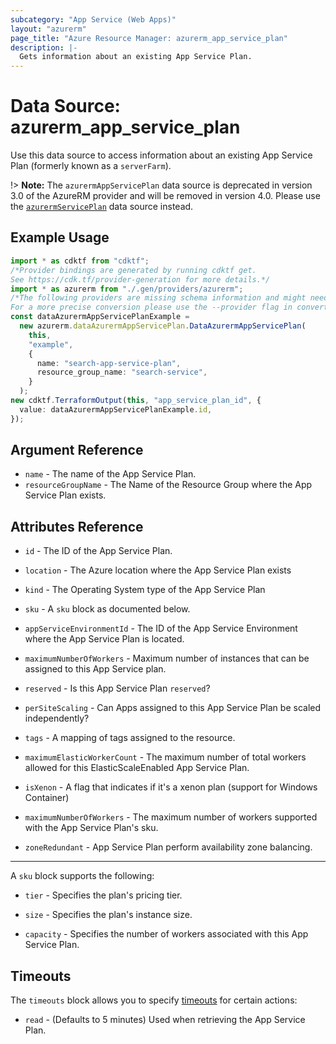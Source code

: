 ```yaml
---
subcategory: "App Service (Web Apps)"
layout: "azurerm"
page_title: "Azure Resource Manager: azurerm_app_service_plan"
description: |-
  Gets information about an existing App Service Plan.
---
```


# Data Source: azurerm\_app\_service\_plan

Use this data source to access information about an existing App Service Plan (formerly known as a `serverFarm`).

!> **Note:** The `azurermAppServicePlan` data source is deprecated in version 3.0 of the AzureRM provider and will be removed in version 4.0. Please use the [`azurermServicePlan`](https://registry.terraform.io/providers/hashicorp/azurerm/latest/docs/data-sources/service_plan) data source instead.

## Example Usage

```typescript
import * as cdktf from "cdktf";
/*Provider bindings are generated by running cdktf get.
See https://cdk.tf/provider-generation for more details.*/
import * as azurerm from "./.gen/providers/azurerm";
/*The following providers are missing schema information and might need manual adjustments to synthesize correctly: azurerm.
For a more precise conversion please use the --provider flag in convert.*/
const dataAzurermAppServicePlanExample =
  new azurerm.dataAzurermAppServicePlan.DataAzurermAppServicePlan(
    this,
    "example",
    {
      name: "search-app-service-plan",
      resource_group_name: "search-service",
    }
  );
new cdktf.TerraformOutput(this, "app_service_plan_id", {
  value: dataAzurermAppServicePlanExample.id,
});

```

## Argument Reference

* `name` - The name of the App Service Plan.
* `resourceGroupName` - The Name of the Resource Group where the App Service Plan exists.

## Attributes Reference

*   `id` - The ID of the App Service Plan.

*   `location` - The Azure location where the App Service Plan exists

*   `kind` - The Operating System type of the App Service Plan

*   `sku` - A `sku` block as documented below.

*   `appServiceEnvironmentId` - The ID of the App Service Environment where the App Service Plan is located.

*   `maximumNumberOfWorkers` - Maximum number of instances that can be assigned to this App Service plan.

*   `reserved` - Is this App Service Plan `reserved`?

*   `perSiteScaling` - Can Apps assigned to this App Service Plan be scaled independently?

*   `tags` - A mapping of tags assigned to the resource.

*   `maximumElasticWorkerCount` - The maximum number of total workers allowed for this ElasticScaleEnabled App Service Plan.

*   `isXenon` - A flag that indicates if it's a xenon plan (support for Windows Container)

*   `maximumNumberOfWorkers` - The maximum number of workers supported with the App Service Plan's sku.

*   `zoneRedundant` - App Service Plan perform availability zone balancing.

***

A `sku` block supports the following:

*   `tier` - Specifies the plan's pricing tier.

*   `size` - Specifies the plan's instance size.

*   `capacity` - Specifies the number of workers associated with this App Service Plan.

## Timeouts

The `timeouts` block allows you to specify [timeouts](https://www.terraform.io/language/resources/syntax#operation-timeouts) for certain actions:

* `read` - (Defaults to 5 minutes) Used when retrieving the App Service Plan.
